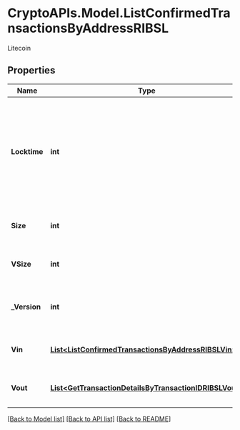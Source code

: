 # CryptoAPIs.Model.ListConfirmedTransactionsByAddressRIBSL
Litecoin

## Properties

Name | Type | Description | Notes
------------ | ------------- | ------------- | -------------
**Locktime** | **int** | Represents the locktime on the transaction on the specific blockchain, i.e. the blockheight at which the transaction is valid. | 
**Size** | **int** | Represents the total size of this transaction. | 
**VSize** | **int** | Represents the virtual size of this transaction. | 
**_Version** | **int** | Represents the transaction&#39;s version number. | 
**Vin** | [**List&lt;ListConfirmedTransactionsByAddressRIBSLVin&gt;**](ListConfirmedTransactionsByAddressRIBSLVin.md) | Represents the transaction inputs. | 
**Vout** | [**List&lt;GetTransactionDetailsByTransactionIDRIBSLVout&gt;**](GetTransactionDetailsByTransactionIDRIBSLVout.md) | Represents the transaction outputs. | 

[[Back to Model list]](../README.md#documentation-for-models) [[Back to API list]](../README.md#documentation-for-api-endpoints) [[Back to README]](../README.md)

